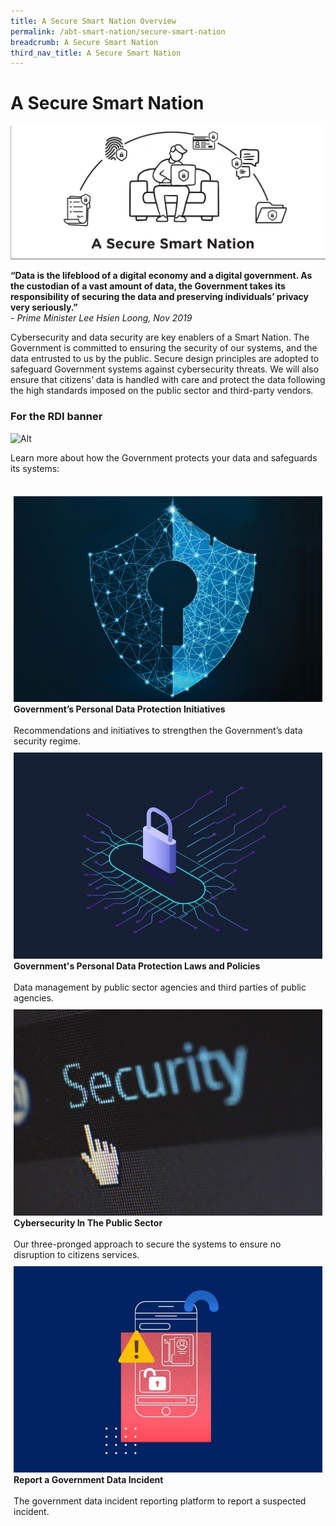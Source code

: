 ```yaml
---
title: A Secure Smart Nation Overview
permalink: /abt-smart-nation/secure-smart-nation
breadcrumb: A Secure Smart Nation
third_nav_title: A Secure Smart Nation
---
```

# A Secure Smart Nation

![Alt text for image on Isomer site](/images/abt-smart-nation/abt-smart-nation/secure-smart-nation-overview-header-WIP.png)

**“Data is the lifeblood of a digital economy and a digital government. As the custodian of a vast amount of data, the Government takes its responsibility of securing the data and preserving individuals’ privacy very seriously.”**<br>
*- Prime Minister Lee Hsien Loong, Nov 2019*

Cybersecurity and data security are key enablers of a Smart Nation. The Government is committed to ensuring the security of our systems, and the data entrusted to us by the public. Secure design principles are adopted to safeguard Government systems against cybersecurity threats. We will also ensure that citizens’ data is handled with care and protect the data following the high standards imposed on the public sector and third-party vendors.

### For the RDI banner
![Alt](/images/hero-banner.png)
 
Learn more about how the Government protects your data and safeguards its systems: 

<br>
<div style="width:100%;display:flex;flex-wrap:wrap;">  
  <div style="flex:50%;padding:1%;"> 
    <a href="/abt-smart-nation/secure-smart-nation/pdp-initiatives" target="_blank"><img src="/images/abt-smart-nation/Govt-initatives.jpg"></a><br>
    <div class="header"><b>Government’s Personal Data Protection Initiatives</b></div>
    <br>
    <div class="para">Recommendations and initiatives to strengthen the Government’s data security regime.</div>
  </div>
  <div style="flex:50%;padding:1%;"> 
    <a href="/abt-smart-nation/secure-smart-nation/personal-data-protection" target="_blank"><img src="/images/abt-smart-nation/Govt-laws-policies.jpg"></a><br>   
    <div class="header"><b>Government's Personal Data Protection Laws and Policies</b></div>
    <br>
    <div class="para">Data management by public sector agencies and third parties of public agencies.</div>
  </div>
</div> 
<div style="width:100%;display:flex;flex-wrap:wrap;">  
  <div style="flex:50%;padding:1%;"> 
    <a href="/abt-smart-nation/secure-smart-nation/cybersecurity" target="_blank"><img src="/images/abt-smart-nation/cybersecurity-public.jpg"></a><br>
    <div class="header"><b>Cybersecurity In The Public Sector</b></div>
    <br>
    <div class="para">Our three-pronged approach to secure the systems to ensure no disruption to citizens services.</div>
  </div>     
  <div style="flex:50%;padding:1%;">
    <a href="/abt-smart-nation/secure-smart-nation/report-data-incident/" target="_blank"><img src="/images/abt-smart-nation/report-data-incident.jpg"></a><br>
    <div class="header"><b>Report a Government Data Incident</b></div>
    <br>
    <div class="para">The government data incident reporting platform to report a suspected incident.</div>
  </div>
</div>